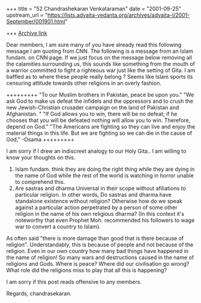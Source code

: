 +++
title = "52 Chandrashekaran Venkataraman"
date = "2001-09-25"
upstream_url = "https://lists.advaita-vedanta.org/archives/advaita-l/2001-September/001901.html"

+++
[Archive link](https://lists.advaita-vedanta.org/archives/advaita-l/2001-September/001901.html)

Dear members,
  I am sure many of you have already read this following message I am
quoting from CNN.
  The following is a message from an Islam fundam. on CNN page. If we just
focus on the message below removing all the calamities surrounding us,
this sounds like something from the mouth of a warrior committed to fight
a righteous war just like the setting of Gita. I am baffled as to where
these people really belong ? Seems like Islam sports its censuring attitude
towards other religions in an overly fashion.

+++++++++
"To our Muslim brothers in Pakistan, peace be upon you."
"We ask God to make us defeat the infidels and the oppressors and to crush
the
new Jewish-Christian crusader campaign on the land of Pakistan and
Afghanistan. "
"If God allows you to win, there will be no defeat; if he chooses that you
will
be defeated nothing will allow you to win. Therefore, depend on God."
"The Americans are fighting so they can live and enjoy the material things
in
this life. But we are fighting so we can die in the cause of God,"
-Osama
+++++++++

  I am sorry if I drew an indiscreet analogy to our Holy Gita.. I am willing
to know your thoughts on this.

1. Islam fundam. think they are doing the right thing while they are
dying in the name of God while the rest of the world is watching in
horror unable to comprehend this.
2. Are sastras and dharma Universal in their scope without afiliations to
particular religion. In other words, Do sastras and dharma have standalone
existence without religion? Otherwise how do we speak against a particular
action perpetrated by a person of some other religion in the name of his
own religious dharma? (In this context it's noteworthy that even Prophet
Moh.
recommended his followers to wage war to convert a country to Islam).

As often said "there is more damage than good that is there because of
religion". Understandably, this is because of people and not because of
the religion. Even in our own country how many bad things have happened
in the name of religion! So many wars and destructions caused in the name
of religions and Gods. Where is peace? Where did our civilisation go wrong?
What role did the religions miss to play that all this is happening?

  I am sorry if this post reads offensive to any members.

  Regards,
  chandrasekaran.

